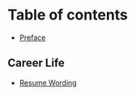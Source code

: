 # Table of contents

* [Preface](README.md)

## Career Life

* [Resume Wording](career-life/resume-wording.md)
